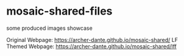 # mosaic-shared-files
some produced images showcase

Original Webpage: https://archer-dante.github.io/mosaic-shared/
LF Themed Webpage: https://archer-dante.github.io/mosaic-shared/lff
